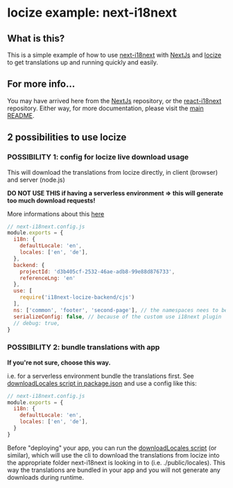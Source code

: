 # locize example: next-i18next

## What is this?

This is a simple example of how to use [next-i18next](https://github.com/isaachinman/next-i18next) with [NextJs](https://github.com/zeit/next.js) and [locize](https://locize.com) to get translations up and running quickly and easily.

## For more info...

You may have arrived here from the [NextJs](https://github.com/zeit/next.js) repository, or the [react-i18next](https://github.com/i18next/react-i18next/) repository. Either way, for more documentation, please visit the [main README](https://github.com/isaachinman/next-i18next).

## 2 possibilities to use locize

### POSSIBILITY 1: config for locize live download usage

This will download the translations from locize directly, in client (browser) and server (node.js)

**DO NOT USE THIS if having a serverless environment => this will generate too much download requests!**

More informations about this [here](https://github.com/locize/i18next-locize-backend#important-advice-for-serverless-environments---aws-lambda-google-cloud-functions-azure-functions-etc)

```javascript
// next-i18next.config.js
module.exports = {
  i18n: {
    defaultLocale: 'en',
    locales: ['en', 'de'],
  },
  backend: {
    projectId: 'd3b405cf-2532-46ae-adb8-99e88d876733',
    referenceLng: 'en'
  },
  use: [
    require('i18next-locize-backend/cjs')
  ],
  ns: ['common', 'footer', 'second-page'], // the namespaces nees to be listed here, to make sure they got preloaded
  serializeConfig: false, // because of the custom use i18next plugin
  // debug: true,
}
```

### POSSIBILITY 2: bundle translations with app

**If you're not sure, choose this way.**

i.e. for a serverless environment bundle the translations first.
See [downloadLocales script in package.json](https://github.com/locize/next-i18next-locize/blob/main/package.json#L6) and use a config like this:

```javascript
// next-i18next.config.js
module.exports = {
  i18n: {
    defaultLocale: 'en',
    locales: ['en', 'de'],
  }
}
```

Before "deploying" your app, you can run the [downloadLocales script](https://github.com/locize/next-i18next-locize/blob/main/package.json#L6) (or similar), which will use the cli to download the translations from locize into the appropriate folder next-i18next is looking in to (i.e. ./public/locales).
This way the translations are bundled in your app and you will not generate any downloads during runtime.
